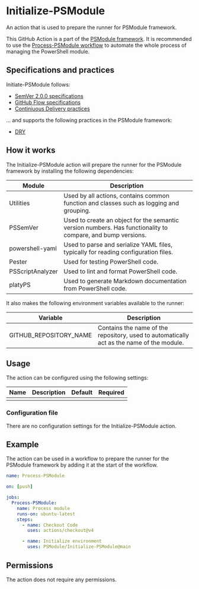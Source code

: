 # Initialize-PSModule

An action that is used to prepare the runner for PSModule framework.

This GitHub Action is a part of the [PSModule framework](https://github.com/PSModule). It is recommended to use the [Process-PSModule workflow](https://github.com/PSModule/Process-PSModule) to automate the whole process of managing the PowerShell module.

## Specifications and practices

Initiate-PSModule follows:

- [SemVer 2.0.0 specifications](https://semver.org)
- [GitHub Flow specifications](https://docs.github.com/en/get-started/using-github/github-flow)
- [Continiuous Delivery practices](https://en.wikipedia.org/wiki/Continuous_delivery)

... and supports the following practices in the PSModule framework:

- [DRY](https://en.wikipedia.org/wiki/Don%27t_repeat_yourself)

## How it works

The Initialize-PSModule action will prepare the runner for the PSModule framework by installing the following dependencies:

| Module | Description |
| --- | --- |
| Utilities | Used by all actions, contains common function and classes such as logging and grouping. |
| PSSemVer | Used to create an object for the semantic version numbers. Has functionality to compare, and bump versions. |
| powershell-yaml | Used to parse and serialize YAML files, typically for reading configuration files. |
| Pester | Used for testing PowerShell code. |
| PSScriptAnalyzer | Used to lint and format PowerShell code. |
| platyPS | Used to generate Markdown documentation from PowerShell code. |

It also makes the following environment variables available to the runner:

| Variable | Description |
| --- | --- |
| GITHUB_REPOSITORY_NAME | Contains the name of the repository, used to automatically act as the name of the module. |

## Usage

The action can be configured using the following settings:

| Name | Description | Default | Required |
| --- | --- | --- | --- |
| | | | |

### Configuration file

There are no configuration settings for the Initialize-PSModule action.

## Example

The action can be used in a workflow to prepare the runner for the PSModule framework by adding it at the start of the workflow.

```yaml
name: Process-PSModule

on: [push]

jobs:
  Process-PSModule:
    name: Process module
    runs-on: ubuntu-latest
    steps:
      - name: Checkout Code
        uses: actions/checkout@v4

      - name: Initialize environment
        uses: PSModule/Initialize-PSModule@main
```

## Permissions

The action does not require any permissions.
